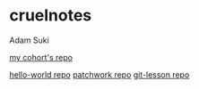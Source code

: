 # cruelnotes
Adam Suki

[my cohort's repo](https://github.com/greenfox-academy/oracle-syllabus/)

[hello-world repo](https://github.com/cruelnotes/hello-world)
[patchwork repo](https://github.com/cruelnotes/patchwork)
[git-lesson repo](https://github.com/cruelnotes/git-lesson-repository)
